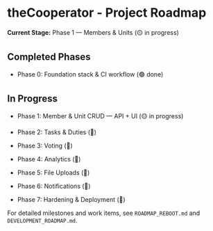 # theCooperator - Project Roadmap

**Current Stage:** Phase 1 — Members & Units (🟡 in progress)
 
## Completed Phases
- Phase 0: Foundation stack & CI workflow (🟢 done)
 
## In Progress
- Phase 1: Member & Unit CRUD — API + UI (🟡 in progress)
 
- Phase 2: Tasks & Duties (🔴)
- Phase 3: Voting (🔴)
- Phase 4: Analytics (🔴)
- Phase 5: File Uploads (🔴)
- Phase 6: Notifications (🔴)
- Phase 7: Hardening & Deployment (🔴)
 
For detailed milestones and work items, see `ROADMAP_REBOOT.md` and `DEVELOPMENT_ROADMAP.md`.
